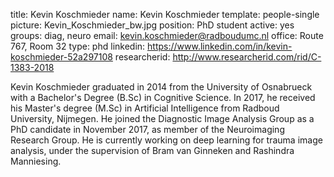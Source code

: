 title: Kevin Koschmieder
name: Kevin Koschmieder
template: people-single
picture: Kevin_Koschmieder_bw.jpg
position: PhD student
active: yes
groups: diag, neuro
email: kevin.koschmieder@radboudumc.nl
office: Route 767, Room 32
type: phd
linkedin: https://www.linkedin.com/in/kevin-koschmieder-52a297108
researcherid: http://www.researcherid.com/rid/C-1383-2018

Kevin Koschmieder graduated in 2014 from the University of Osnabrueck with a Bachelor's Degree (B.Sc) in Cognitive Science. In 2017, he received his Master's degree (M.Sc) in Artificial Intelligence from Radboud University, Nijmegen. He joined the Diagnostic Image Analysis Group as a PhD candidate in November 2017, as member of the Neuroimaging Research Group. He is currently working on deep learning for trauma image analysis, under the supervision of Bram van Ginneken and Rashindra Manniesing.
